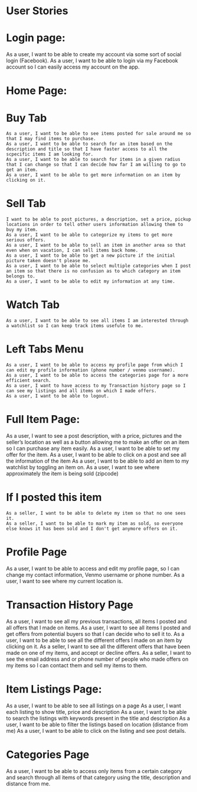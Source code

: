 # User Stories


# Login page:

As a user, I want to be able to create my account via some sort of social login (Facebook).
As a user, I want to be able to login via my Facebook account so I can easily access my account on the app.


# Home Page:
  # Buy Tab
  
    As a user, I want to be able to see items posted for sale around me so that I may find items to purchase.
    As a user, I want to be able to search for an item based on the description and title so that I have faster access to all the scpecific items I am looking for.
    As a user, I want to be able to search for items in a given radius that I can change so that I can decide how far I am willing to go to get an item.
    As a user, I want to be able to get more information on an item by clicking on it.
  
  # Sell Tab
    
    I want to be able to post pictures, a description, set a price, pickup locations in order to tell other users information allowing them to buy my item.
    As a user, I want to be able to categorize my items to get more serious offers.
    As a user, I want to be able to sell an item in another area so that even when on vacation, I can sell items back home.
    As a user, I want to be able to get a new picture if the initial picture taken doesn't please me.
    As a user, I want to be able to select multiple categories when I post an item so that there is no confusion as to which category an item belongs to. 
    As a user, I want to be able to edit my information at any time.

  
  # Watch Tab
  
    As a user, I want to be able to see all items I am interested through a watchlist so I can keep track items usefule to me.
  
  # Left Tabs Menu
  
    As a user, I want to be able to access my profile page from which I can edit my profile information (phone number / venmo username).
    As a user, I want to be able to access the categories page for a more efficient search.
    As a user, I want to have access to my Transaction history page so I can see my listings and all items on which I made offers.
    As a user, I want to be able to logout.



# Full Item Page:
  As a user, I want to see a post description, with a price, pictures and the seller’s location as well as a button allowing me to make an offer on an item so I can purchase any item easily.
  As a user, I want to be able to set my offer for the item.
  As a user, I want to be able to click on a post and see all the information of the item
  As a user, I want to be able to add an item to my watchlist by toggling an item on.
  As a user, I want to see where approximately the item is being sold (zipcode)
  
  # If I posted this item
    As a seller, I want to be able to delete my item so that no one sees it.
    As a seller, I want to be able to mark my item as sold, so everyone else knows it has been sold and I don't get anymore offers on it.


# Profile Page
  As a user, I want to be able to access and edit my profile page, so I can change my contact information, Venmo username or phone number.
  As a user, I want to see where my current location is.



# Transaction History Page

  As a user, I want to see all my previous transactions, all items I posted and all offers that I made on items.
  As a user, I want to see all items I posted and get offers from potential buyers so that I can decide who to sell it to.
  As a user, I want to be able to see all the different offers I made on an item by clicking on it.
  As a seller, I want to see all the different offers that have been made on one of my items, and accept or decline offers.
  As a seller, I want to see the email address and or phone number of people who made offers on my items so I can contact them and sell my items to them.

# Item Listings Page:
As a user, I want to be able to see all listings on a page
As a user, I want each listing to show title, price and description
As a user, I want to be able to search the listings with keywords present in the title and description
As a user, I want to be able to filter the listings based on location (distance from me)
As a user, I want to be able to click on the listing and see post details.

# Categories Page

  As a user, I want to be able to access only items from a certain category and search through all items of that category using the title, description and distance from me.


